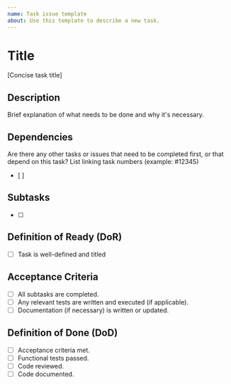 ```yaml
---
name: Task issue template
about: Use this template to describe a new task.
---
```


# Title
[Concise task title]

## Description
Brief explanation of what needs to be done and why it's necessary.

## Dependencies
Are there any other tasks or issues that need to be completed first, or that depend on this task? List linking task numbers (example: #12345)
- [ ] 

## Subtasks
- [ ] 

## Definition of Ready (DoR)
- [ ] Task is well-defined and titled

## Acceptance Criteria
- [ ] All subtasks are completed.
- [ ] Any relevant tests are written and executed (if applicable).
- [ ] Documentation (if necessary) is written or updated.

## Definition of Done (DoD)
- [ ] Acceptance criteria met.
- [ ] Functional tests passed.
- [ ] Code reviewed.
- [ ] Code documented.
